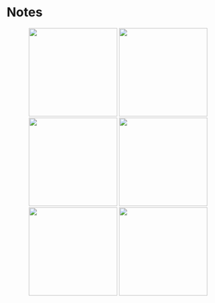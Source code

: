 # Notes

<p align="center">
  <img src="https://github.com/user-attachments/assets/6838d73d-77ef-4014-a97f-45e920f517d2" width="200" />
  <img src="https://github.com/user-attachments/assets/d236f625-cbad-47b8-9ef5-8db12037a6f6" width="200" />
  <img src="https://github.com/user-attachments/assets/2857444d-c276-46e6-96ef-4ce1e245dba5" width="200" />
  <img src="https://github.com/user-attachments/assets/a95ec020-ae5e-4d2b-b9b3-6466635810f1" width="200" />
  <img src="https://github.com/user-attachments/assets/7e50acef-7cae-470e-abda-824ada92fd9b" width="200" />
  <img src="https://github.com/user-attachments/assets/18f33a07-5ace-409b-9063-ac4d19fcdfff" width="200" />
</p>
